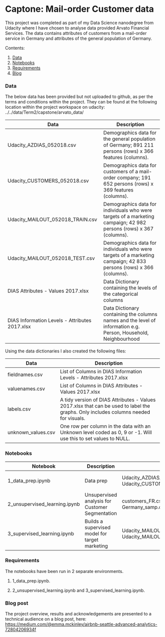 # Captone: Mail-order Customer data

This project was completed as part of my Data Science nanodegree from Udacity where I have chosen to analyse data provided Arvato Financial Services. The data contains attributes of customers from a mail-order service in Germany and attributes of the general population of Germany.

Contents:

1. [ Data ](#p1)
2. [ Notebooks ](#p2)
3. [ Requirements ](#p4)
4. [ Blog ](#p3)

<a name="p1"></a>
### Data 

The below data has been provided but not uploaded to github, as per the terms and conditions within the project. They can be found at the following location within the project workspace on udacity: ../../data/Term2/capstone/arvato_data/


| Data        | Description     | 
| ------------- |-------------|
| Udacity_AZDIAS_052018.csv     |Demographics data for the general population of Germany; 891 211 persons (rows) x 366 features (columns).| 
| Udacity_CUSTOMERS_052018.csv     | Demographics data for customers of a mail-order company; 191 652 persons (rows) x 369 features (columns).|  
| Udacity_MAILOUT_052018_TRAIN.csv     |Demographics data for individuals who were targets of a marketing campaign; 42 982 persons (rows) x 367 (columns).|  
| Udacity_MAILOUT_052018_TEST.csv     |Demographics data for individuals who were targets of a marketing campaign; 42 833 persons (rows) x 366 (columns).|  
| DIAS Attributes - Values 2017.xlsx    |Data Dictionary containing the levels of the categorical columns|  
| DIAS Information Levels - Attributes 2017.xlsx    |Data Dictionary containing the columns names and the level of information e.g. Person, Household, Neighbourhood|  

Using the data dictionaries I also created the following files:

| Data        | Description     | 
| ------------- |-------------|
| fieldnames.csv    |List of Columns in DIAS Information Levels - Attributes 2017.xlsx | 
| valuenames.csv     |List of Columns in DIAS Attributes - Values 2017.xlsx |  
| labels.csv  | A tidy version of DIAS Attributes - Values 2017.xlsx that can be used to label the graphs. Only includes columns needed for visuals. |  
| unknown_values.csv    |One row per column in the data with an Unknown level coded as 0, 9 or -1. Will use this to set values to NULL.|  


<a name="p2"></a>
### Notebooks

| Notebook        | Description           | Inputs           | Outputs           |
| ------------- |-------------|-------------|-------------|
| 1_data_prep.ipynb  | Data prep | Udacity_AZDIAS_052018.csv, Udacity_CUSTOMERS_052018.csv. | customers_FR.csv, Germany_samp.csv, germany_FR.csv | 
| 2_unsupervised_learning.ipynb   |Unsupervised analysis for Customer Segmentation |customers_FR.csv, Germany_samp.csv, germany_FR.csv | none | 
| 3_supervised_learning.ipynb  | Builds a supervised model for target marketing |Udacity_MAILOUT_052018_TRAIN.csv, Udacity_MAILOUT_052018_TEST.csv | kaggle.csv | 

<a name="p4"></a>
### Requirements 
The notebooks have been run in 2 separate environments.

1. 1_data_prep.ipynb.

2. 2_unsupervised_learning.ipynb and 3_supervised_learning.ipynb.


<a name="p3"></a>
### Blog post

The project overview, results and acknowledgements are presented to a technical audience on a blog post, here:
https://medium.com/@emma.mckinley/airbnb-seattle-advanced-analytics-72804206934f


